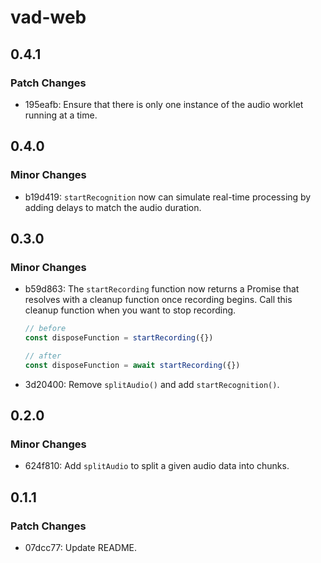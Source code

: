 # vad-web

## 0.4.1

### Patch Changes

- 195eafb: Ensure that there is only one instance of the audio worklet running at a time.

## 0.4.0

### Minor Changes

- b19d419: `startRecognition` now can simulate real-time processing by adding delays to match the audio duration.

## 0.3.0

### Minor Changes

- b59d863: The `startRecording` function now returns a Promise that resolves with a cleanup function once recording begins. Call this cleanup function when you want to stop recording.

  ```ts
  // before
  const disposeFunction = startRecording({})

  // after
  const disposeFunction = await startRecording({})
  ```

- 3d20400: Remove `splitAudio()` and add `startRecognition()`.

## 0.2.0

### Minor Changes

- 624f810: Add `splitAudio` to split a given audio data into chunks.

## 0.1.1

### Patch Changes

- 07dcc77: Update README.

